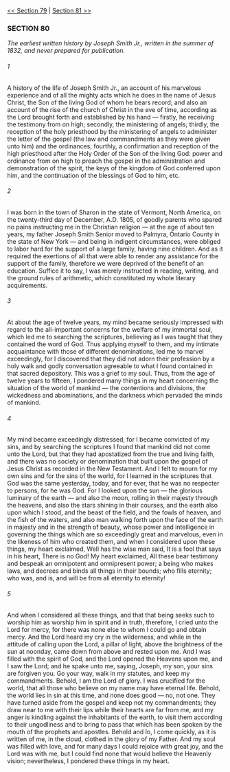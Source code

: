 [<< Section 79](Section%2079.md)  |  [Section 81 >>](Section%2081.md)

### SECTION 80

*The earliest written history by Joseph Smith Jr., written in the summer of 1832, and never prepared for publication.*

###### 1
A history of the life of Joseph Smith Jr., an account of his marvelous experience and of all the mighty acts which he does in the name of Jesus Christ, the Son of the living God of whom he bears record; and also an account of the rise of the church of Christ in the eve of time, according as the Lord brought forth and established by his hand — firstly, he receiving the testimony from on high; secondly, the ministering of angels; thirdly, the reception of the holy priesthood by the ministering of angels to administer the letter of the gospel (the law and commandments as they were given unto him) and the ordinances; fourthly, a confirmation and reception of the high priesthood after the Holy Order of the Son of the living God: power and ordinance from on high to preach the gospel in the administration and demonstration of the spirit, the keys of the kingdom of God conferred upon him, and the continuation of the blessings of God to him, etc.

###### 2
I was born in the town of Sharon in the state of Vermont, North America, on the twenty-third day of December, A.D. 1805, of goodly parents who spared no pains instructing me in the Christian religion — at the age of about ten years, my father Joseph Smith Senior moved to Palmyra, Ontario County in the state of New York — and being in indigent circumstances, were obliged to labor hard for the support of a large family, having nine children. And as it required the exertions of all that were able to render any assistance for the support of the family, therefore we were deprived of the benefit of an education. Suffice it to say, I was merely instructed in reading, writing, and the ground rules of arithmetic, which constituted my whole literary acquirements.

###### 3
At about the age of twelve years, my mind became seriously impressed with regard to the all-important concerns for the welfare of my immortal soul, which led me to searching the scriptures, believing as I was taught that they contained the word of God. Thus applying myself to them, and my intimate acquaintance with those of different denominations, led me to marvel exceedingly, for I discovered that they did not adorn their profession by a holy walk and godly conversation agreeable to what I found contained in that sacred depository. This was a grief to my soul. Thus, from the age of twelve years to fifteen, I pondered many things in my heart concerning the situation of the world of mankind — the contentions and divisions, the wickedness and abominations, and the darkness which pervaded the minds of mankind.

###### 4
My mind became exceedingly distressed, for I became convicted of my sins, and by searching the scriptures I found that mankind did not come unto the Lord, but that they had apostatized from the true and living faith, and there was no society or denomination that built upon the gospel of Jesus Christ as recorded in the New Testament. And I felt to mourn for my own sins and for the sins of the world, for I learned in the scriptures that God was the same yesterday, today, and for ever, that he was no respecter to persons, for he was God. For I looked upon the sun — the glorious luminary of the earth — and also the moon, rolling in their majesty through the heavens, and also the stars shining in their courses, and the earth also upon which I stood, and the beast of the field, and the fowls of heaven, and the fish of the waters, and also man walking forth upon the face of the earth in majesty and in the strength of beauty, whose power and intelligence in governing the things which are so exceedingly great and marvelous, even in the likeness of him who created them, and when I considered upon these things, my heart exclaimed, Well has the wise man said, It is a fool that says in his heart, There is no God! My heart exclaimed, All these bear testimony and bespeak an omnipotent and omnipresent power; a being who makes laws, and decrees and binds all things in their bounds; who fills eternity; who was, and is, and will be from all eternity to eternity!

###### 5
And when I considered all these things, and that that being seeks such to worship him as worship him in spirit and in truth, therefore, I cried unto the Lord for mercy, for there was none else to whom I could go and obtain mercy. And the Lord heard my cry in the wilderness, and while in the attitude of calling upon the Lord, a pillar of light, above the brightness of the sun at noonday, came down from above and rested upon me. And I was filled with the spirit of God, and the Lord opened the Heavens upon me, and I saw the Lord; and he spake unto me, saying, Joseph, my son, your sins are forgiven you. Go your way, walk in my statutes, and keep my commandments. Behold, I am the Lord of glory. I was crucified for the world, that all those who believe on my name may have eternal life. Behold, the world lies in sin at this time, and none does good — no, not one. They have turned aside from the gospel and keep not my commandments; they draw near to me with their lips while their hearts are far from me, and my anger is kindling against the inhabitants of the earth, to visit them according to their ungodliness and to bring to pass that which has been spoken by the mouth of the prophets and apostles. Behold and lo, I come quickly, as it is written of me, in the cloud, clothed in the glory of my Father. And my soul was filled with love, and for many days I could rejoice with great joy, and the Lord was with me, but I could find none that would believe the Heavenly vision; nevertheless, I pondered these things in my heart.